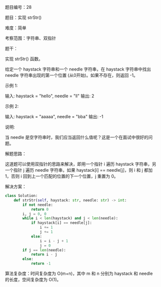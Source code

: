 题目编号：28

题目：实现 strStr()

难度：简单

考察范围：字符串、双指针

题干：

实现 strStr() 函数。

给定一个 haystack 字符串和一个 needle 字符串，在 haystack 字符串中找出 needle 字符串出现的第一个位置 (从0开始)。如果不存在，则返回  -1。

示例 1:

输入: haystack = "hello", needle = "ll"
输出: 2

示例 2:

输入: haystack = "aaaaa", needle = "bba"
输出: -1

说明:

当 needle 是空字符串时，我们应当返回什么值呢？这是一个在面试中很好的问题。

解题思路：

这道题可以使用双指针的思路来解决，即用一个指针 i 遍历 haystack 字符串，另一个指针 j 遍历 needle 字符串，如果 haystack[i] == needle[j]，则 i 和 j 都加 1，否则 i 回到上一个匹配的位置的下一个位置，j 重置为 0。

解决方案：

```python
class Solution:
    def strStr(self, haystack: str, needle: str) -> int:
        if not needle:
            return 0
        i, j = 0, 0
        while i < len(haystack) and j < len(needle):
            if haystack[i] == needle[j]:
                i += 1
                j += 1
            else:
                i = i - j + 1
                j = 0
        if j == len(needle):
            return i - j
        else:
            return -1
```

算法复杂度：时间复杂度为 O(m+n)，其中 m 和 n 分别为 haystack 和 needle 的长度，空间复杂度为 O(1)。